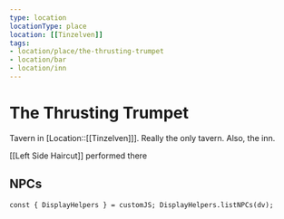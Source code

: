 ```yaml
---
type: location
locationType: place
location: [[Tinzelven]]
tags: 
- location/place/the-thrusting-trumpet
- location/bar
- location/inn
---
```

# The Thrusting Trumpet

Tavern in [Location::[[Tinzelven]]]. Really the only tavern. Also, the inn. 

[[Left Side Haircut]] performed there

## NPCs

```dataviewjs
const { DisplayHelpers } = customJS; DisplayHelpers.listNPCs(dv);
```
